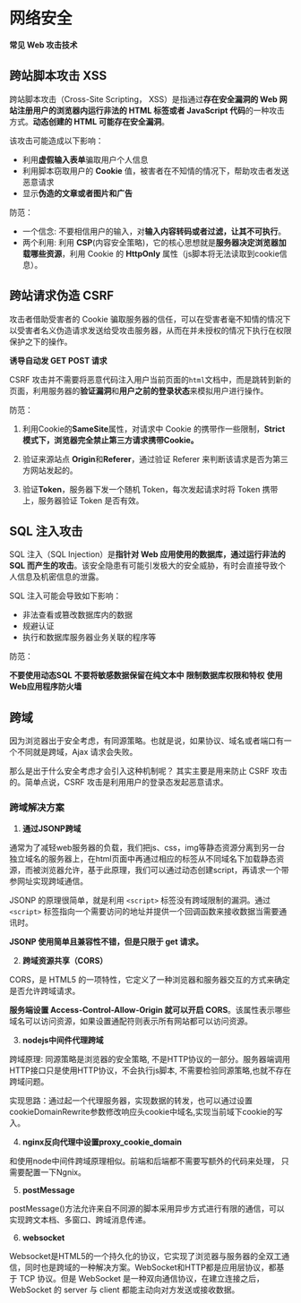 # 网络安全

**常见 Web 攻击技术**

## 跨站脚本攻击 XSS

跨站脚本攻击（Cross-Site Scripting， XSS）是指通过**存在安全漏洞的 Web 网站注册用户的浏览器内运行非法的 HTML 标签或者 JavaScript 代码**的一种攻击方式。**动态创建的 HTML 可能存在安全漏洞**。

该攻击可能造成以下影响：

- 利用**虚假输入表单**骗取用户个人信息
- 利用脚本窃取用户的 **Cookie** 值，被害者在不知情的情况下，帮助攻击者发送恶意请求
- 显示**伪造的文章或者图片和广告**

防范：

- 一个信念: 不要相信用户的输入，对**输入内容转码或者过滤，让其不可执行**。
- 两个利用: 利用 **CSP**(内容安全策略)，它的核心思想就是**服务器决定浏览器加载哪些资源**，利用 Cookie 的 **HttpOnly** 属性（js脚本将无法读取到cookie信息）。

## 跨站请求伪造 CSRF

攻击者借助受害者的 Cookie 骗取服务器的信任，可以在受害者毫不知情的情况下以受害者名义伪造请求发送给受攻击服务器，从而在并未授权的情况下执行在权限保护之下的操作。

**诱导自动发 GET POST 请求**

CSRF 攻击并不需要将恶意代码注入用户当前页面的`html`文档中，而是跳转到新的页面，利用服务器的**验证漏洞**和**用户之前的登录状态**来模拟用户进行操作。

防范：

1. 利用Cookie的**SameSite**属性，对请求中 Cookie 的携带作一些限制，**Strict模式下，浏览器完全禁止第三方请求携带Cookie。**

2. 验证来源站点 **Origin**和**Referer**，通过验证 Referer 来判断该请求是否为第三方网站发起的。

3. 验证**Token**，服务器下发一个随机 Token，每次发起请求时将 Token 携带上，服务器验证 Token 是否有效。

## SQL 注入攻击

SQL 注入（SQL Injection）是**指针对 Web 应用使用的数据库，通过运行非法的 SQL 而产生的攻击**。该安全隐患有可能引发极大的安全威胁，有时会直接导致个人信息及机密信息的泄露。

SQL 注入可能会导致如下影响：

- 非法查看或篡改数据库内的数据
- 规避认证
- 执行和数据库服务器业务关联的程序等

防范：

**不要使用动态SQL**  **不要将敏感数据保留在纯文本中**   **限制数据库权限和特权**   **使用Web应用程序防火墙**

## 跨域
因为浏览器出于安全考虑，有同源策略。也就是说，如果协议、域名或者端口有一个不同就是跨域，Ajax 请求会失败。

那么是出于什么安全考虑才会引入这种机制呢？ 其实主要是用来防止 CSRF 攻击的。简单点说，CSRF 攻击是利用用户的登录态发起恶意请求。
### 跨域解决方案

1. **通过JSONP跨域**

通常为了减轻web服务器的负载，我们把js、css，img等静态资源分离到另一台独立域名的服务器上，在html页面中再通过相应的标签从不同域名下加载静态资源，而被浏览器允许，基于此原理，我们可以通过动态创建script，再请求一个带参网址实现跨域通信。

JSONP 的原理很简单，就是利用 `<script>` 标签没有跨域限制的漏洞。通过 `<script>` 标签指向一个需要访问的地址并提供一个回调函数来接收数据当需要通讯时。

**JSONP 使用简单且兼容性不错，但是只限于 get 请求。**

2. **跨域资源共享（CORS）**

CORS，是 HTML5 的一项特性，它定义了一种浏览器和服务器交互的方式来确定是否允许跨域请求。

**服务端设置 Access-Control-Allow-Origin 就可以开启 CORS**。该属性表示哪些域名可以访问资源，如果设置通配符则表示所有网站都可以访问资源。

3. **nodejs中间件代理跨域**

跨域原理: 同源策略是浏览器的安全策略, 不是HTTP协议的一部分。服务器端调用HTTP接口只是使用HTTP协议，不会执行js脚本, 不需要检验同源策略,也就不存在跨域问题。

实现思路：通过起一个代理服务器，实现数据的转发，也可以通过设置cookieDomainRewrite参数修改响应头cookie中域名,实现当前域下cookie的写入。

4. **nginx反向代理中设置proxy_cookie_domain**

和使用node中间件跨域原理相似。前端和后端都不需要写额外的代码来处理， 只需要配置一下Ngnix。

5. **postMessage**

postMessage()方法允许来自不同源的脚本采用异步方式进行有限的通信，可以实现跨文本档、多窗口、跨域消息传递。

6. **websocket**

Websocket是HTML5的一个持久化的协议，它实现了浏览器与服务器的全双工通信，同时也是跨域的一种解决方案。WebSocket和HTTP都是应用层协议，都基于 TCP 协议。但是 WebSocket 是一种双向通信协议，在建立连接之后，WebSocket 的 server 与 client 都能主动向对方发送或接收数据。